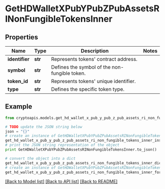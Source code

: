 # GetHDWalletXPubYPubZPubAssetsRINonFungibleTokensInner


## Properties
Name | Type | Description | Notes
------------ | ------------- | ------------- | -------------
**identifier** | **str** | Represents tokens&#39; contract address. | 
**symbol** | **str** | Defines the symbol of the non-fungible token. | 
**token_id** | **str** | Represents tokens&#39; unique identifier. | 
**type** | **str** | Defines the specific token type. | 

## Example

```python
from cryptoapis.models.get_hd_wallet_x_pub_y_pub_z_pub_assets_ri_non_fungible_tokens_inner import GetHDWalletXPubYPubZPubAssetsRINonFungibleTokensInner

# TODO update the JSON string below
json = "{}"
# create an instance of GetHDWalletXPubYPubZPubAssetsRINonFungibleTokensInner from a JSON string
get_hd_wallet_x_pub_y_pub_z_pub_assets_ri_non_fungible_tokens_inner_instance = GetHDWalletXPubYPubZPubAssetsRINonFungibleTokensInner.from_json(json)
# print the JSON string representation of the object
print GetHDWalletXPubYPubZPubAssetsRINonFungibleTokensInner.to_json()

# convert the object into a dict
get_hd_wallet_x_pub_y_pub_z_pub_assets_ri_non_fungible_tokens_inner_dict = get_hd_wallet_x_pub_y_pub_z_pub_assets_ri_non_fungible_tokens_inner_instance.to_dict()
# create an instance of GetHDWalletXPubYPubZPubAssetsRINonFungibleTokensInner from a dict
get_hd_wallet_x_pub_y_pub_z_pub_assets_ri_non_fungible_tokens_inner_form_dict = get_hd_wallet_x_pub_y_pub_z_pub_assets_ri_non_fungible_tokens_inner.from_dict(get_hd_wallet_x_pub_y_pub_z_pub_assets_ri_non_fungible_tokens_inner_dict)
```
[[Back to Model list]](../README.md#documentation-for-models) [[Back to API list]](../README.md#documentation-for-api-endpoints) [[Back to README]](../README.md)


